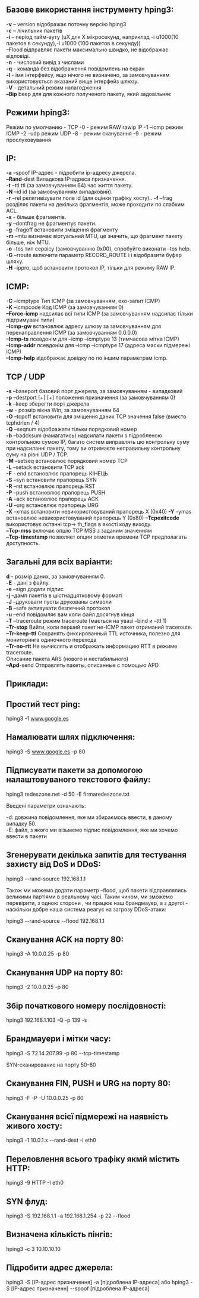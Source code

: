 ## Базове використання інструменту hping3:  
**-v** – version відображає поточну версію hping3  
**-c** – лічильник пакетів  
**-i** – період тайм-ауту (uX для X мікросекунд, наприклад -i u1000(10 пакетов в секунду),-i u1000 (100 пакетов в секунду))        
       –Flood відправляє пакети максимально швидко, не відображає відповіді.  
**-n** - числовий вивід з числами  
**-q** - команда без відображення повідомлень на екран  
**-I** - імя інтерфейсу, ящо нічого не визначено, за замовчуванням використовується вказаний вище інтерфейз шлюзу.  
**-V** - детальний режим налагодження  
**–Bip** beep для для кожного полученого пакету, який задовільняє

## Режими hping3:

Режим по умолчанию - TCP
-0 - режим RAW rawip IP
-1 –icmp режим ICMP
-2 –udp режим UDP
-8 - режим сканування
-9 - режим прослуховування

 ## IP:

**-a** –spoof IP-адрес - підробити ip-адресу джерела.  
**–Rand**-dest Випадкова IP-адреса призначення.  
**-t** –ttl ttl (за замовчуванням 64) час життя пакету.  
**-N** –id id (за замовчуванням випадковий).  
**-r** –rel релятивізувати поле id (для оцінки трафіку хосту).. 
**-f** –frag розділяє пакети на декілька фрагментів, може проходити по слабким ACL.  
**-x** - більше фрагментів.  
**-y** –dontfrag не фрагментує пакети.  
**-g** –fragoff встановити зміщення фрагменту  
**-m** –mtu визначає віртуальний MTU, це значить, що фрагмент пакету більше, ніж MTU.  
**-o** –tos тип сервісу (замовчуванню 0x00), спробуйте виконати –tos help.    
**-G** –rroute включити параметр RECORD_ROUTE і і відобразити буфер шляху.  
**-H** –ippro, щоб встановити протокол IP, тільки для режиму RAW IP.  

## ICMP:

**-C** –icmptype Тип ICMP (за замовчуванням, ехо-запит ICMP)  
**-K** –icmpcode Код ICMP (за замовчуванням 0)  
**–Force-icmp** надсилає всі типи ICMP (за замовчуванням надсилає тільки підтримувані типи)  
**–Icmp-gw** встановлює адресу шлюзу за замовчуванням для перенаправлення ICMP (за замовчуванням 0.0.0.0)  
**–Icmp-ts** псевдонім для –icmp –icmptype 13 (тимчасова мітка ICMP)  
**–Icmp-addr** псевдонім для –icmp –icmptype 17 (адреса маски підмережі ICMP)  
**–Icmp-help** відображає довідку по по іншим параметрам icmp.  

## TCP / UDP

**-s** –baseport базовий порт джерела, за замовчуванням - випадковий  
**-p** –destport [+] [+] положення призначення (за замовчуванням 0)  
**-k** –keep зберегти порт джерела  
**-w** - розмір вікна Win, за замовчуванням 64  
**-O** –tcpoff встановити для зміщення даних TCP значення false (вместо tcphdrlen / 4)  
**-Q** –seqnum відображати тільки порядковий номер  
**-b** –badcksum (намагатись) надсилати пакети з підробленою контрольною сумою IP, багато систем виправлять цю контрольну суму при надсиланні пакету, тому ви отримаєте неправильну контрольну суму на рівні UDP / TCP.  
**-M** –setseq встановлює порядковий номер TCP  
**-L** –setack встановити TCP ack  
**-F** - end встановлює прапорець КІНЕЦЬ  
**-S** –syn встановити прапорець SYN  
**-R** –rst встановлює прапорець RST  
**-P** –push встановлює прапорець PUSH  
**-A** –ack встановлює прапорець ACK  
**-U** –urg встановлює прапорець URG  
**-X** –xmas встановити невикористовуваний прапорець X (0x40) 
**-Y** –ymas встановлює невикористовуваний прапорець Y (0x80) 
**–Tcpexitcode** використовує останні tcp-> th_flags в якості коду виходу.  
**–Tcp-mss** включає опцію TCP MSS з заданим значенням  
**–Tcp-timestamp** позволяет опции отметки времени TCP предполагать доступность.  

## Загальні для всіх варіанти:

**d** - розмір даних, за замовчуванням 0.  
**-E** - дані з файлу.  
**-e** –sign додати підпис  
**-j** –дамп пакетів в шістнадцятковому форматі  
**-J** –друковати пусты друкованы символи  
**-B** –safe активувати безпечний протокол  
**-u** –end повідомляє вам коли файл досягнув кінця  
**-T** –traceroute режим traceroute (мається на увазі –bind и –ttl 1)  
**–Tr-stop** Вийти, коли перший пакет не-ICMP пакет отриманий  traceroute.  
**–Tr-keep-ttl** Сохранять фиксированный TTL источника, полезно для мониторинга одиночного перехода  
**–Tr-no-rtt** Не вычислять и отображать информацию RTT в режиме traceroute.  
Описание пакета ARS (нового и нестабильного)  
**–Apd**-send Отправлять пакеты, описанные с помощью APD  

## Приклади:  

## Простий тест ping:  
hping3 -1 www.google.es  

## Намалювати шлях підключення:  
hping3 -S www.google.es –p 80  

## Підписувати пакети за допомогою налаштовуваного текстового файлу:  
hping3 redeszone.net -d 50 -E firmaredeszone.txt  

Введені параметри означають:  

-d: довжина повідомлення, яке ми збираємось ввести, в даному випадку 50.  
-E: файл, з якого ми візьмемо підпис повідомлення, яке ми хочемо ввести в пакети  

## Згенерувати декілька запитів для тестування захисту від DoS и DDoS:  

hping3 --rand-source 192.168.1.1  

Також ми можемо додати параметр –flood, щоб пакети відправлялись великими партіями в реальному часі. Таким чином, ми зможемо перевірити, з одною сторони , чи працює наш брандмауер, а з другої - наскільки добре наша система реагує на загрозу DDoS-атаки:  

hping3 --rand-source --flood 192.168.1.1  

## Сканування ACK на порту 80:  

hping3 -A 10.0.0.25 -p 80  

## Сканування UDP на порту 80:    

hping3 -2 10.0.0.25 -p 80  

##  Збір початкового номеру послідовності:  

hping3 192.168.1.103 -Q -p 139 -s  

## Брандмауери і мітки часу:  

hping3 -S 72.14.207.99 -p 80 --tcp-timestamp  

SYN-сканирование на порту 50-60  

## Сканування FIN, PUSH и URG на порту 80:   

hping3 -F -P -U 10.0.0.25 -p 80  

## Сканування всієї підмережі на наявність живого хосту:  

hping3 -1 10.0.1.x --rand-dest -I eth0  

## Переловлення всього трафіку якмй містить HTTP:  

hping3 -9 HTTP -I eth0  

## SYN флуд:  

hping3 -S 192.168.1.1 -a 192.168.1.254 -p 22 --flood  

## Визначена кількість пінгів:  

hping3 -c 3 10.10.10.10  

## Підробити адрес джерела:  

hping3 -S [IP-адрес призначення] -a [підроблена IP-адреса] або hping3 -S [IP-адрес призначенн] --spoof [підроблена IP-адреса]  

